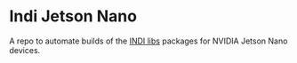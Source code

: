 # Indi Jetson Nano

A repo to automate builds of the [INDI libs](https://www.indilib.org/) packages
for NVIDIA Jetson Nano devices.
